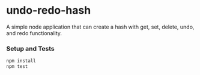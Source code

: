 # undo-redo-hash

A simple node application that can create a hash with get, set, delete, undo, and redo functionality.


### Setup and Tests
```node.js 
npm install
npm test
```
